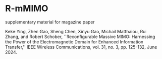 # R-mMIMO
supplementary material for magazine paper

Keke Ying, Zhen Gao, Sheng Chen, Xinyu Gao, Michail Matthaiou, Rui Zhang, and Robert Schober, ``Reconfigurable Massive MIMO: Harnessing the Power of the Electromagnetic Domain for Enhanced Information Transfer,'' IEEE Wireless Communications, vol. 31, no. 3, pp. 125-132, June 2024.
